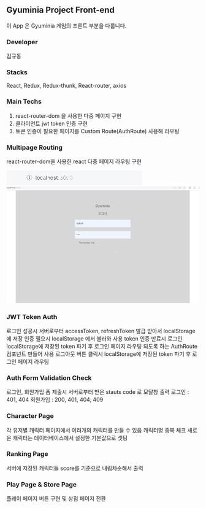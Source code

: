 ## Gyuminia Project Front-end

이 App 은 Gyuminia 게임의 프론트 부분을 다룹니다.

### Developer

김규동

### Stacks

React, Redux, Redux-thunk, React-router, axios

### Main Techs

1. react-router-dom 을 사용한 다중 페이지 구현
2. 클라이언트 jwt token 인증 구현
3. 토큰 인증이 필요한 페이지를 Custom Route(AuthRoute) 사용해 라우팅

### Multipage Routing

react-router-dom을 사용한 react 다중 페이지 라우팅 구현

![routingUrl](./src/images/routing/routingUrl.gif)
![routingPage](./src/images/routing/routingPage.gif)

### JWT Token Auth

로그인 성공시 서버로부터 accessToken, refreshToken 발급 받아서 localStorage에 저장
인증 필요시 localStorage 에서 불러와 사용
token 인증 만료시 로그인 localStorage에 저장된 token 파기 후 로그인 페이지 라우팅 되도록 하는 AuthRoute 컴포넌트 만들어 사용
로그아웃 버튼 클릭시 localStorage에 저장된 token 파기 후 로그인 페이지 라우팅

### Auth Form Validation Check

로그인, 회원가입 폼 제출시 서버로부터 받은 stauts code 로 모달창 출력
로그인 : 401, 404
회원가입 : 200, 401, 404, 409

### Character Page

각 유저별 캐릭터 페이지에서 여러개의 캐릭터를 만들 수 있음
캐릭터명 중복 체크
새로운 캐릭터는 데이터베이스에서 설정한 기본값으로 셋팅

### Ranking Page

서버에 저장된 캐릭터들 score를 기준으로 내림차순해서 출력

### Play Page & Store Page

플레이 페이지 버튼 구현 및 상점 페이지 전환
